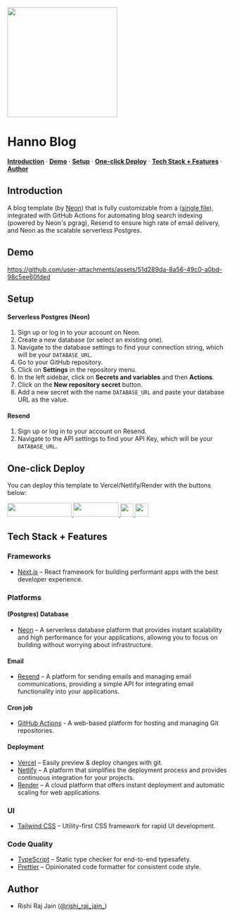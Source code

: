 <img width="250px" src="https://neon.tech/brand/neon-logo-dark-color.svg" />

# Hanno Blog

<p>
  <a href="#introduction"><strong>Introduction</strong></a> ·
  <a href="#demo"><strong>Demo</strong></a> ·
  <a href="#setup"><strong>Setup</strong></a> ·
  <a href="#one-click-deploy"><strong>One-click Deploy</strong></a> ·
  <a href="#tech-stack--features"><strong>Tech Stack + Features</strong></a> ·
  <a href="#author"><strong>Author</strong></a>
</p>

## Introduction

A blog template (by [Neon](https://neon.tech)) that is fully customizable from a ([single file](./lib/config.ts)), integrated with GitHub Actions for automating blog search indexing (powered by Neon's pgrag), Resend to ensure high rate of email delivery, and Neon as the scalable serverless Postgres.

## Demo

https://github.com/user-attachments/assets/51d289da-8a56-49c0-a0bd-98c5ee60fded

## Setup

#### Serverless Postgres (Neon)

1. Sign up or log in to your account on Neon.
2. Create a new database (or select an existing one).
3. Navigate to the database settings to find your connection string, which will be your `DATABASE_URL`.
4. Go to your GitHub repository.
5. Click on **Settings** in the repository menu.
6. In the left sidebar, click on **Secrets and variables** and then **Actions**.
7. Click on the **New repository secret** button.
8. Add a new secret with the name `DATABASE_URL` and paste your database URL as the value.

#### Resend

1. Sign up or log in to your account on Resend.
2. Navigate to the API settings to find your API Key, which will be your `DATABASE_URL`.

## One-click Deploy

You can deploy this template to Vercel/Netlify/Render with the buttons below:

<div>
    <a target="_blank" href="https://deploy.workers.cloudflare.com/?url=https://github.com/neondatabase-labs/hanno-blog">
        <img src="https://deploy.workers.cloudflare.com/button" width="146.4" height="31.2" />
    </a>
    <a href="https://vercel.com/new/clone?repository-url=https://github.com/neondatabase-labs/hanno-blog&env=DATABASE_URL,RESEND_API_KEY" target="_blank">
        <img src="https://vercel.com/button" width="103" height="32" />
    </a>
    <a href="https://app.netlify.com/start/deploy?repository=https://github.com/neondatabase-labs/hanno-blog#DATABASE_URL&RESEND_API_KEY" target="_blank">
        <img src="https://www.netlify.com/img/deploy/button.svg" width="179" height="32" style="height: 30px; width: auto;" />
    </a>
    <a href="https://render.com/deploy?repo=https://github.com/neondatabase-labs/hanno-blog" target="_blank">
        <img src="https://render.com/images/deploy-to-render-button.svg" width="153" height="40" style="height: 30px; width: auto;" />
    </a>
</div>

## Tech Stack + Features

### Frameworks

- [Next.js](https://nextjs.org/) – React framework for building performant apps with the best developer experience.

### Platforms

#### (Postgres) Database

- [Neon](https://neon.tech) – A serverless database platform that provides instant scalability and high performance for your applications, allowing you to focus on building without worrying about infrastructure.

#### Email

- [Resend](https://resend.com) – A platform for sending emails and managing email communications, providing a simple API for integrating email functionality into your applications.

#### Cron job

- [GitHub Actions](https://github.com/) - A web-based platform for hosting and managing Git repositories.

#### Deployment

- [Vercel](https://vercel.com/) – Easily preview & deploy changes with git.
- [Netlify](https://netlify.com/) – A platform that simplifies the deployment process and provides continuous integration for your projects.
- [Render](https://render.com/) – A cloud platform that offers instant deployment and automatic scaling for web applications.

### UI

- [Tailwind CSS](https://tailwindcss.com/) – Utility-first CSS framework for rapid UI development.

### Code Quality

- [TypeScript](https://www.typescriptlang.org/) – Static type checker for end-to-end typesafety.
- [Prettier](https://prettier.io/) – Opinionated code formatter for consistent code style.

## Author

- Rishi Raj Jain ([@rishi_raj_jain_](https://twitter.com/rishi_raj_jain_))
